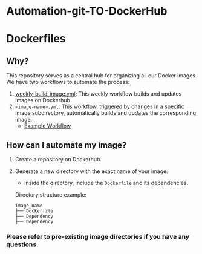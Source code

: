 # Automation-git-TO-DockerHub

# Dockerfiles

## Why?

This repository serves as a central hub for organizing all our Docker images. We have two workflows to automate the process:

1. [weekly-build-image.yml](./.github/workflows/weekly-build-image.yml): This weekly workflow builds and updates images on Dockerhub.
2. `<image-name>.yml`: This workflow, triggered by changes in a specific image subdirectory, automatically builds and updates the corresponding image.
   - [Example Workflow](./.github/workflows/ubantu-image.yml)

## How can I automate my image?

1. Create a repository on Dockerhub.
2. Generate a new directory with the exact name of your image.
   - Inside the directory, include the `Dockerfile` and its dependencies.
   
   Directory structure example:
   ```plaintext
   image_name
   ├── Dockerfile
   ├── Dependency
   ├── Dependency

### Please refer to pre-existing image directories if you have any questions.
